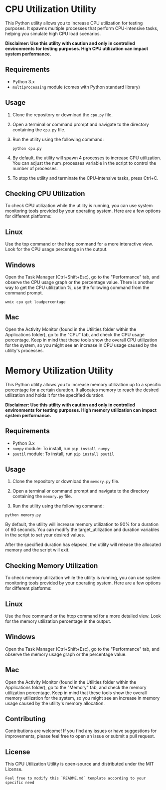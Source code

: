 # CPU Utilization Utility

This Python utility allows you to increase CPU utilization for testing purposes. It spawns multiple processes that perform CPU-intensive tasks, helping you simulate high CPU load scenarios.

**Disclaimer: Use this utility with caution and only in controlled environments for testing purposes. High CPU utilization can impact system performance.**

## Requirements

- Python 3.x
- `multiprocessing` module (comes with Python standard library)

## Usage

1. Clone the repository or download the `cpu.py` file.

2. Open a terminal or command prompt and navigate to the directory containing the `cpu.py` file.

3. Run the utility using the following command:

   ```shell
   python cpu.py
   ```

4. By default, the utility will spawn 4 processes to increase CPU utilization. You can adjust the num_processes variable in the script to control the number of processes.

5. To stop the utility and terminate the CPU-intensive tasks, press Ctrl+C.

## Checking CPU Utilization

To check CPU utilization while the utility is running, you can use system monitoring tools provided by your operating system. Here are a few options for different platforms:

## Linux

Use the top command or the htop command for a more interactive view. Look for the CPU usage percentage in the output.

## Windows

Open the Task Manager (Ctrl+Shift+Esc), go to the "Performance" tab, and observe the CPU usage graph or the percentage value.
There is another way to get the CPU utilization %, use the following command from the command prompt.

```shell
wmic cpu get loadpercentage
```
## Mac

Open the Activity Monitor (found in the Utilities folder within the Applications folder), go to the "CPU" tab, and check the CPU usage percentage.
Keep in mind that these tools show the overall CPU utilization for the system, so you might see an increase in CPU usage caused by the utility's processes.


# Memory Utilization Utility

This Python utility allows you to increase memory utilization up to a specific percentage for a certain duration. It allocates memory to reach the desired utilization and holds it for the specified duration.

**Disclaimer: Use this utility with caution and only in controlled environments for testing purposes. High memory utilization can impact system performance.**

## Requirements

- Python 3.x
- `numpy` module: To install, run `pip install numpy`
- `psutil` module: To install, run `pip install psutil`

## Usage

1. Clone the repository or download the `memory.py` file.

2. Open a terminal or command prompt and navigate to the directory containing the `memory.py` file.

3. Run the utility using the following command:

```shell
python memory.py
```

By default, the utility will increase memory utilization to 90% for a duration of 60 seconds. You can modify the target_utilization and duration variables in the script to set your desired values.

After the specified duration has elapsed, the utility will release the allocated memory and the script will exit.

## Checking Memory Utilization

To check memory utilization while the utility is running, you can use system monitoring tools provided by your operating system. Here are a few options for different platforms:

## Linux

Use the free command or the htop command for a more detailed view. Look for the memory utilization percentage in the output.

## Windows

Open the Task Manager (Ctrl+Shift+Esc), go to the "Performance" tab, and observe the memory usage graph or the percentage value.

## Mac

Open the Activity Monitor (found in the Utilities folder within the Applications folder), go to the "Memory" tab, and check the memory utilization percentage.
Keep in mind that these tools show the overall memory utilization for the system, so you might see an increase in memory usage caused by the utility's memory allocation.

## Contributing

Contributions are welcome! If you find any issues or have suggestions for improvements, please feel free to open an issue or submit a pull request.

## License
This CPU Utilization Utility is open-source and distributed under the MIT License.

```arduino
Feel free to modify this `README.md` template according to your specific need
```
